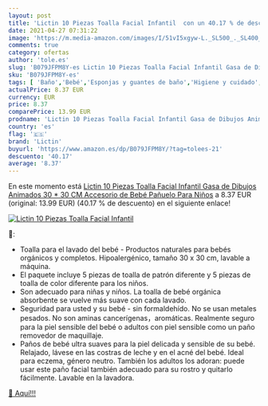 ```yaml
---
layout: post
title: 'Lictin 10 Piezas Toalla Facial Infantil  con un 40.17 % de descuento'
date: 2021-04-27 07:31:22
image: 'https://m.media-amazon.com/images/I/51vI5xgyw-L._SL500_._SL400_.jpg'
comments: true
category: ofertas
author: 'tole.es'
slug: 'B079JFPM8Y-es Lictin 10 Piezas Toalla Facial Infantil Gasa de Dibujos...'
sku: 'B079JFPM8Y-es'
tags: [ 'Baño','Bebé','Esponjas y guantes de baño','Higiene y cuidado','Lactancia y alimentación','Paños de muselina','bebé','lictin', ]
actualPrice: 8.37 EUR
currency: EUR
price: 8.37
comparePrice: 13.99 EUR
prodname: 'Lictin 10 Piezas Toalla Facial Infantil Gasa de Dibujos Animados 30 * 30 CM Accesorio de Bebé Pañuelo Para Niños'
country: 'es'
flag: '🇪🇸'
brand: 'Lictin'
buyurl: 'https://www.amazon.es/dp/B079JFPM8Y/?tag=tolees-21'
descuento: '40.17'
average: '8.37'
---
```


En este momento está [Lictin 10 Piezas Toalla Facial Infantil Gasa de Dibujos Animados 30 * 30 CM Accesorio de Bebé Pañuelo Para Niños](https://www.amazon.es/dp/B079JFPM8Y/?tag=tolees-21) a 8.37 EUR (original: 13.99 EUR) (40.17 %  de descuento) en el siguiente enlace!

[![Lictin 10 Piezas Toalla Facial Infantil ](https://m.media-amazon.com/images/I/51vI5xgyw-L._SL500_._SL400_.jpg)](https://www.amazon.es/dp/B079JFPM8Y/?tag=tolees-21)

🔎:

- Toalla para el lavado del bebé - Productos naturales para bebés orgánicos y completos. Hipoalergénico, tamaño 30 x 30 cm, lavable a máquina.
- El paquete incluye 5 piezas de toalla de patrón diferente y 5 piezas de toalla de color diferente para los niños.
- Son adecuado para niñas y niños. La toalla de bebé orgánica absorbente se vuelve más suave con cada lavado.
- Seguridad para usted y su bebé - sin formaldehído. No se usan metales pesados. No son aminas cancerígenas，aromáticas. Realmente seguro para la piel sensible del bebé o adultos con piel sensible como un paño removedor de maquillaje.
- Paños de bebé ultra suaves para la piel delicada y sensible de su bebé. Relajado, lávese en las costras de leche y en el acné del bebé. Ideal para eczema, género neutro. También los adultos los adoran: puede usar este paño facial también adecuado para su rostro y quitarlo fácilmente. Lavable en la lavadora.

[🛒 Aquí!!!](https://www.amazon.es/dp/B079JFPM8Y/?tag=tolees-21)
